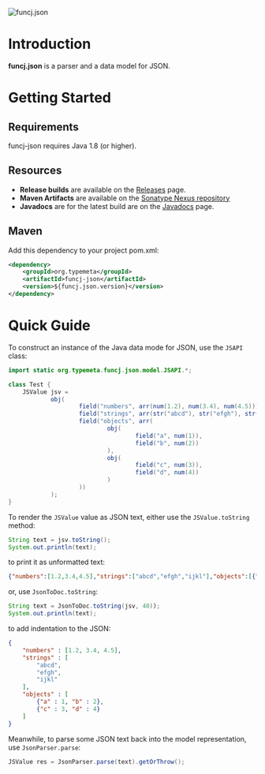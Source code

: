 ![funcj.json](https://github.com/typemeta/funcj/blob/master/json/resources/funcj-json.png)

# Introduction

**funcj.json** is a parser and a data model for JSON.

# Getting Started

## Requirements

funcj-json requires Java 1.8 (or higher).

## Resources

* **Release builds** are available on the [Releases](https://github.com/typemeta/funcj/releases) page.
* **Maven Artifacts** are available on the [Sonatype Nexus repository](https://repository.sonatype.org/#nexus-search;quick~funcj.core)
* **Javadocs** are for the latest build are on the [Javadocs](http://typemeta.github.io/funcj/javadocs/) page.

## Maven

Add this dependency to your project pom.xml:

```xml
<dependency>
    <groupId>org.typemeta</groupId>
    <artifactId>funcj-json</artifactId>
    <version>${funcj.json.version}</version>
</dependency>
```

# Quick Guide

To construct an instance of the Java data mode for JSON, use the `JSAPI` class:

```java
import static org.typemeta.funcj.json.model.JSAPI.*;

class Test {
    JSValue jsv =
            obj(
                    field("numbers", arr(num(1.2), num(3.4), num(4.5))),
                    field("strings", arr(str("abcd"), str("efgh"), str("ijkl"))),
                    field("objects", arr(
                            obj(
                                    field("a", num(1)),
                                    field("b", num(2))
                            ),
                            obj(
                                    field("c", num(3)),
                                    field("d", num(4))
                            )
                    ))
            );
}
```

To render the `JSValue` value as JSON text, either use the `JSValue.toString` method:

```java
String text = jsv.toString();
System.out.println(text);
```

to print it as unformatted text:

```json
{"numbers":[1.2,3.4,4.5],"strings":["abcd","efgh","ijkl"],"objects":[{"a":1,"b":2},{"c":3,"d":4}]}
```

or, use `JsonToDoc.toString`:

```java
String text = JsonToDoc.toString(jsv, 40));
System.out.println(text);
```

to add indentation to the JSON:

```json
{
    "numbers" : [1.2, 3.4, 4.5],
    "strings" : [
        "abcd",
        "efgh",
        "ijkl"
    ],
    "objects" : [
        {"a" : 1, "b" : 2},
        {"c" : 3, "d" : 4}
    ]
}
```

Meanwhile, to parse some JSON text back into the model representation, use `JsonParser.parse`:

```java
JSValue res = JsonParser.parse(text).getOrThrow();
```
